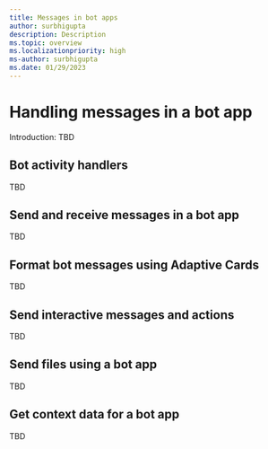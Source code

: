 ```yaml
---
title: Messages in bot apps
author: surbhigupta
description: Description
ms.topic: overview
ms.localizationpriority: high
ms-author: surbhigupta
ms.date: 01/29/2023
---
```



# Handling messages in a bot app

Introduction: TBD

## Bot activity handlers

TBD

## Send and receive messages in a bot app

TBD

## Format bot messages using Adaptive Cards

TBD

## Send interactive messages and actions

TBD

## Send files using a bot app

TBD

## Get context data for a bot app

TBD
